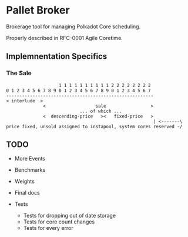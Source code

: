 # Pallet Broker

Brokerage tool for managing Polkadot Core scheduling.

Properly described in RFC-0001 Agile Coretime.

## Implemnentation Specifics

### The Sale

```nocompile
					1 1 1 1 1 1 1 1 1 1 2 2 2 2 2 2 2 2
0 1 2 3 4 5 6 7 8 9 0 1 2 3 4 5 6 7 8 9 0 1 2 3 4 5 6 7
--------------------------------------------------------
< interlude  >
			  <                   sale                 >
							... of which ...
			  <  descending-price   ><   fixed-price   >
														| <-------\
price fixed, unsold assigned to instapool, system cores reserved -/
```

## TODO

- More Events

- Benchmarks
- Weights
- Final docs
- Tests
  - Tests for dropping out of date storage
  - Tests for core count changes
  - Tests for every error
